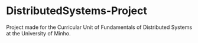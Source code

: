 # DistributedSystems-Project

Project made for the Curricular Unit of Fundamentals of Distributed Systems at the University of Minho.
